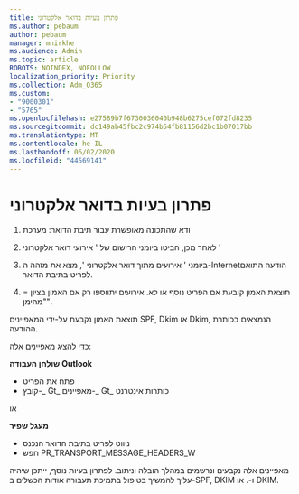 ```yaml
---
title: פתרון בעיות בדואר אלקטרוני
ms.author: pebaum
author: pebaum
manager: mnirkhe
ms.audience: Admin
ms.topic: article
ROBOTS: NOINDEX, NOFOLLOW
localization_priority: Priority
ms.collection: Adm_O365
ms.custom:
- "9000301"
- "5765"
ms.openlocfilehash: e27589b7f6730036040b948b6275cef072fd8235
ms.sourcegitcommit: dc149ab45fbc2c974b54fb81156d2bc1b07017bb
ms.translationtype: MT
ms.contentlocale: he-IL
ms.lasthandoff: 06/02/2020
ms.locfileid: "44569141"
---
```

# <a name="troubleshooting-events-from-email"></a>פתרון בעיות בדואר אלקטרוני

1. ודא שהתכונה מאופשרת עבור תיבת הדואר: מערכת <mailbox>

2. לאחר מכן, הביטו ביומני הרישום של ' אירועי דואר אלקטרוני ' <mailbox>

3. ביומני ' אירועים מתוך דואר אלקטרוני ', מצא את מזהה ה-Internetהודעה התואם לפריט בתיבת הדואר.  

4. תוצאת האמון קובעת אם הפריט נוסף או לא. אירועים יתווספו רק אם האמון בציון = "מהימן".

תוצאת האמון נקבעת על-ידי המאפיינים SPF, Dkim או Dkim, הנמצאים בכותרת ההודעה.

כדי להציג מאפיינים אלה:

**שולחן העבודה Outlook**

- פתח את הפריט
- קובץ-_ Gt_ מאפיינים-_ Gt_ כותרות אינטרנט

או

**מעגל שפיר**

- ניווט לפריט בתיבת הדואר הנכנס
- חפש PR_TRANSPORT_MESSAGE_HEADERS_W

מאפיינים אלה נקבעים ונרשמים במהלך הובלה וניתוב. לפתרון בעיות נוסף, ייתכן שיהיה עליך להמשיך בטיפול בתמיכת תעבורה אודות הכשלים ב-SPF, DKIM ו-. או DKIM.